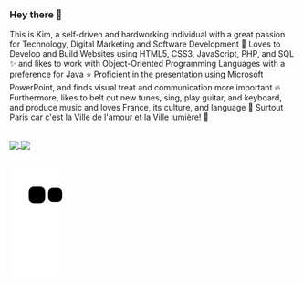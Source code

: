 ### Hey there 👋

This is Kim, a self-driven and hardworking individual with a great passion for Technology, Digital Marketing and Software Development 🤩 Loves to Develop and Build Websites using HTML5, CSS3, JavaScript, PHP, and SQL ✨ and likes to work with Object-Oriented Programming Languages with a preference for Java ⭐ Proficient in the presentation using Microsoft PowerPoint, and finds visual treat and communication more important 🔥 Furthermore, likes to belt out new tunes, sing, play guitar, and keyboard, and produce music and loves France, its culture, and language 💖 Surtout Paris car c'est la Ville de l'amour et la Ville lumière! 💓

</br>
<centre>
 <div>
  <a href="https://github.com/Kimberly-Marcelin-Nathan">
   <img align="center" height="170" src="https://github-readme-stats.vercel.app/api/top-langs/?username=Kimberly-Marcelin-Nathan&layout=compact&langs_count=16&theme=dracula"/>
  <img align="center" src="https://github-readme-stats.vercel.app/api?username=Kimberly-Marcelin-Nathan&show_icons=true&theme=dracula&include_all_commits=true&count_private=true&hide=issues"/>
   </div></centre>
 
</br>
 
  ![Snake animation](https://github.com/Kimberly-Marcelin-Nathan/Kimberly-Marcelin-Nathan/blob/output/github-contribution-grid-snake.svg)
 
</div>

